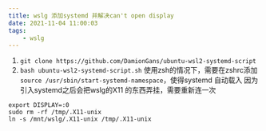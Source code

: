 ```yaml
---
title: wslg 添加systemd 并解决can't open display
date: 2021-11-04 11:00:03
tags:
    - wslg
---
```



1. `git clone https://github.com/DamionGans/ubuntu-wsl2-systemd-script`
2. `bash ubuntu-wsl2-systemd-script.sh`
使用zsh的情况下，需要在zshrc添加`source /usr/sbin/start-systemd-namespace`，使得systemd 自动载入
因为引入systemd之后会把wslg的X11 的东西弄挂，需要重新连一次
```
export DISPLAY=:0
sudo rm -rf /tmp/.X11-unix
ln -s /mnt/wslg/.X11-unix /tmp/.X11-unix
```